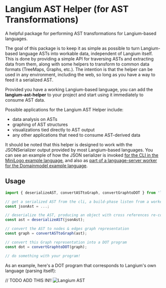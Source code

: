 # Langium AST Helper (for AST Transformations)

A helpful package for performing AST transformations for Langium-based languages.

The goal of this package is to keep it as simple as possible to turn Langium-based language ASTs into workable data, independent of Langium itself. This is done by providing a simple API for traversing ASTs and extracting data from them, along with some helpers to transform to common data formats (TreeMaps, Graphs, etc.). The intention is that the helper can be used in any environment, including the web, so long as you have a way to feed it a serialized AST.

Provided you have a working Langium-based language, you can add the **langium-ast-helper** to your project and start using it immediately to consume AST data.

Possible applications for the Langium AST Helper include:
- data analysis on ASTs
- graphing of AST structures
- visualizations tied directly to AST output
- any other applications that need to consume AST-derived data

It should be noted that this helper is designed to work with the JSONSerializer output provided by most Langium-based languages. You can see an example of how the JSON serializer is invoked [for the CLI in the MiniLogo example language](https://github.com/TypeFox/langium-minilogo/blob/main/src/cli/index.ts#L13-L18), and also as [part of a language-server worker for the Domainmodel example language](https://github.com/eclipse-langium/langium/blob/a4c7a58e9a79199d0f69cd3a9479c6ddfe99de21/examples/domainmodel/src/language-server/main-browser.ts#L27-L38).

## Usage

```ts
import { deserializeAST, convertASTtoGraph, convertGraphtoDOT } from 'langium-ast-helper';

// get a serialized AST from the cli, a build-phase listen from a worker, etc.
const jsonAst = ...;

// deserialize the AST, producing an object with cross references re-constructed
const ast = deserializeAST(jsonAst);

// convert the AST to nodes & edges graph representation
const graph = convertASTtoGraph(ast);

// convert this Graph representation into a DOT program
const dot = convertGraphtoDOT(graph);

// do something with your program!
```

As an example, here's a DOT program that corresponds to Langium's own language (parsing itself):

// TODO ADD THIS IN!!
![Langium AST](./assets/langium-ast.png)